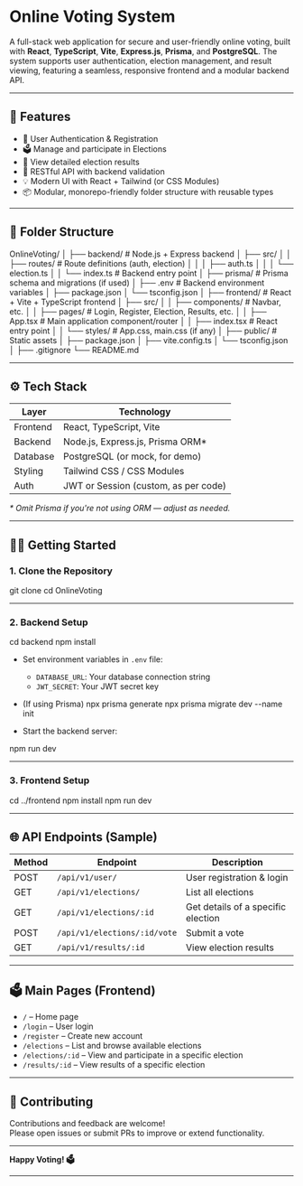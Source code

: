 # Online Voting System

A full-stack web application for secure and user-friendly online voting, built with **React**, **TypeScript**, **Vite**, **Express.js**, **Prisma**, and **PostgreSQL**. The system supports user authentication, election management, and result viewing, featuring a seamless, responsive frontend and a modular backend API.

---

## 🚀 Features

- 🔐 User Authentication & Registration
- 🗳️ Manage and participate in Elections
- 📄 View detailed election results
- 🎯 RESTful API with backend validation
- 💡 Modern UI with React + Tailwind (or CSS Modules)
- 📦 Modular, monorepo-friendly folder structure with reusable types

---

## 📁 Folder Structure

OnlineVoting/
│
├── backend/ # Node.js + Express backend
│ ├── src/
│ │ ├── routes/ # Route definitions (auth, election)
│ │ │ ├── auth.ts
│ │ │ └── election.ts
│ │ └── index.ts # Backend entry point
│ ├── prisma/ # Prisma schema and migrations (if used)
│ ├── .env # Backend environment variables
│ ├── package.json
│ └── tsconfig.json
│
├── frontend/ # React + Vite + TypeScript frontend
│ ├── src/
│ │ ├── components/ # Navbar, etc.
│ │ ├── pages/ # Login, Register, Election, Results, etc.
│ │ ├── App.tsx # Main application component/router
│ │ ├── index.tsx # React entry point
│ │ └── styles/ # App.css, main.css (if any)
│ ├── public/ # Static assets
│ ├── package.json
│ ├── vite.config.ts
│ └── tsconfig.json
│
├── .gitignore
└── README.md



---

## ⚙️ Tech Stack

| Layer     | Technology                        |
|-----------|-----------------------------------|
| Frontend  | React, TypeScript, Vite           |
| Backend   | Node.js, Express.js, Prisma ORM*  |
| Database  | PostgreSQL (or mock, for demo)    |
| Styling   | Tailwind CSS / CSS Modules        |
| Auth      | JWT or Session (custom, as per code) |

_\* Omit Prisma if you're not using ORM — adjust as needed._

---

## 🧑‍💻 Getting Started

### 1. Clone the Repository

git clone <your-repo-url>
cd OnlineVoting


---

### 2. Backend Setup

cd backend
npm install



- Set environment variables in `.env` file:
  - `DATABASE_URL`: Your database connection string
  - `JWT_SECRET`: Your JWT secret key

- (If using Prisma)
npx prisma generate
npx prisma migrate dev --name init



- Start the backend server:

npm run dev



---

### 3. Frontend Setup

cd ../frontend
npm install
npm run dev



---

## 🌐 API Endpoints (Sample)

| Method | Endpoint              | Description                        |
|--------|-----------------------|------------------------------------|
| POST   | `/api/v1/user/`       | User registration & login          |
| GET    | `/api/v1/elections/`  | List all elections                 |
| GET    | `/api/v1/elections/:id` | Get details of a specific election |
| POST   | `/api/v1/elections/:id/vote` | Submit a vote                |
| GET    | `/api/v1/results/:id` | View election results              |

---

## 🗳️ Main Pages (Frontend)

- `/` – Home page
- `/login` – User login
- `/register` – Create new account
- `/elections` – List and browse available elections
- `/elections/:id` – View and participate in a specific election
- `/results/:id` – View results of a specific election

---

## 🤝 Contributing

Contributions and feedback are welcome!  
Please open issues or submit PRs to improve or extend functionality.

---

**Happy Voting! 🗳️**

---
